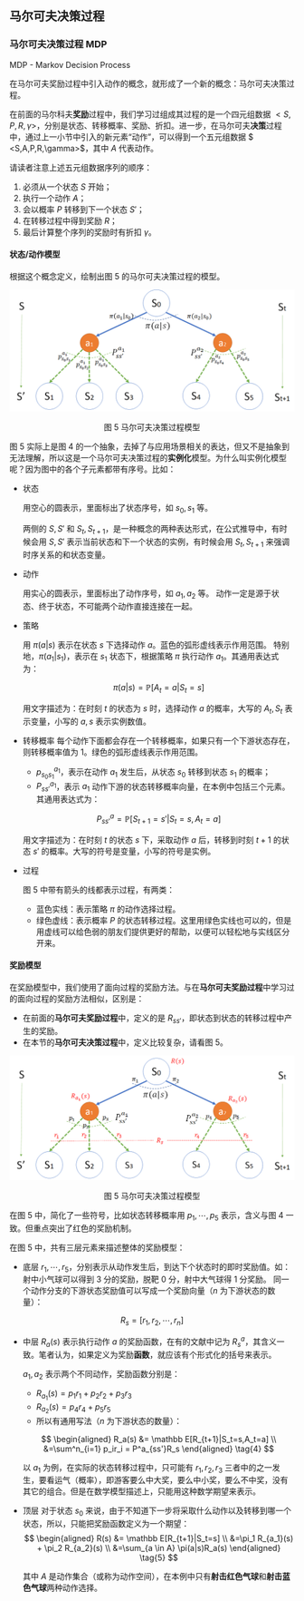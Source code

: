 ## 马尔可夫决策过程

### 马尔可夫决策过程 MDP

MDP - Markov Decision Process

在马尔可夫奖励过程中引入动作的概念，就形成了一个新的概念：马尔可夫决策过程。

在前面的马尔科夫**奖励**过程中，我们学习过组成其过程的是一个四元组数据 $<S,P,R,\gamma>$，分别是状态、转移概率、奖励、折扣。进一步，在马尔可夫**决策**过程中，通过上一小节中引入的新元素“动作”，可以得到一个五元组数据 $ <S,A,P,R,\gamma>$，其中 $A$ 代表动作。

请读者注意上述五元组数据序列的顺序：
1. 必须从一个状态 $S$ 开始；
2. 执行一个动作 $A$；
3. 会以概率 $P$ 转移到下一个状态 $S'$；
4. 在转移过程中得到奖励 $R$；
5. 最后计算整个序列的奖励时有折扣 $\gamma$。

#### 状态/动作模型

根据这个概念定义，绘制出图 5 的马尔可夫决策过程的模型。

<center>
<img src="./img/mdp-1.png">

图 5 马尔可夫决策过程模型
</center>

图 5 实际上是图 4 的一个抽象，去掉了与应用场景相关的表达，但又不是抽象到无法理解，所以这是一个马尔可夫决策过程的**实例化**模型。为什么叫实例化模型呢？因为图中的各个子元素都带有序号。比如：

- 状态

    用空心的圆表示，里面标出了状态序号，如 $s_0, s_1$ 等。

    两侧的 $S,S'$ 和 $S_t,S_{t+1}$，是一种概念的两种表达形式，在公式推导中，有时候会用 $S,S'$ 表示当前状态和下一个状态的实例，有时候会用 $S_t,S_{t+1}$ 来强调时序关系的和状态变量。

- 动作

    用实心的圆表示，里面标出了动作序号，如 $a_1,a_2$ 等。
    动作一定是源于状态、终于状态，不可能两个动作直接连接在一起。

- 策略

    用 $\pi(a|s)$ 表示在状态 $s$ 下选择动作 $a$。蓝色的弧形虚线表示作用范围。
    特别地，$\pi(a_1|s_1)$，表示在 $s_1$ 状态下，根据策略 $\pi$ 执行动作 $a_1$。其通用表达式为：

    $$
    \pi(a|s) = \mathbb P [A_t=a|S_t=s] \tag{1}
    $$

    用文字描述为：在时刻 $t$ 的状态为 $s$ 时，选择动作 $a$ 的概率，大写的 $A_t,S_t$ 表示变量，小写的 $a,s$ 表示实例数值。

- 转移概率
    每个动作下面都会存在一个转移概率，如果只有一个下游状态存在，则转移概率值为 1。绿色的弧形虚线表示作用范围。

    - $p^{a_1}_{s_0s_1}$，表示在动作 $a_1$ 发生后，从状态 $s_0$ 转移到状态 $s_1$ 的概率；
    - $P^{a_1}_{ss'}$，表示 $a_1$ 动作下游的状态转移概率向量，在本例中包括三个元素。其通用表达式为：

    $$
    P^a_{ss'}=\mathbb P [S_{t+1}=s'|S_t=s, A_t=a] \tag{2}
    $$

    用文字描述为：在时刻 $t$ 的状态 $s$ 下，采取动作 $a$ 后，转移到时刻 $t+1$ 的状态 $s'$ 的概率。大写的符号是变量，小写的符号是实例。

- 过程

    图 5 中带有箭头的线都表示过程，有两类：
    - 蓝色实线：表示策略 $\pi$ 的动作选择过程。
    - 绿色虚线：表示概率 $P$ 的状态转移过程。这里用绿色实线也可以的，但是用虚线可以给色弱的朋友们提供更好的帮助，以便可以轻松地与实线区分开来。

#### 奖励模型

在奖励模型中，我们使用了面向过程的奖励方法。与在**马尔可夫奖励过程**中学习过的面向过程的奖励方法相似，区别是：

- 在前面的**马尔可夫奖励过程**中，定义的是 $R_{ss'}$，即状态到状态的转移过程中产生的奖励。
- 在本节的**马尔可夫决策过程**中，定义比较复杂，请看图 5。

<center>
<img src="./img/mdp-2.png">

图 5 马尔可夫决策过程模型
</center>

在图 5 中，简化了一些符号，比如状态转移概率用 $p_1,\cdots,p_5$ 表示，含义与图 4 一致。但重点突出了红色的奖励机制。

在图 5 中，共有三层元素来描述整体的奖励模型：

- 底层
    $r_1,\cdots,r_5$，分别表示从动作发生后，到达下个状态时的即时奖励值。如：射中小气球可以得到 3 分的奖励，脱靶 0 分，射中大气球得 1 分奖励。
    同一个动作分支的下游状态奖励值可以写成一个奖励向量（$n$ 为下游状态的数量）：

$$
R_s = [r_1, r_2, \cdots, r_n] \tag{3}
$$

- 中层
    $R_a(s)$ 表示执行动作 $a$ 的奖励函数，在有的文献中记为 $R^a_s$，其含义一致。笔者认为，如果定义为奖励**函数**，就应该有个形式化的括号来表示。
    
    $a_1,a_2$ 表示两个不同动作，奖励函数分别是：
    - $R_{a_1}(s)=p_1 r_1 + p_2 r_2 + p_3 r_3$
    - $R_{a_2}(s)=p_4 r_4 + p_5 r_5$
    - 所以有通用写法（$n$ 为下游状态的数量）：

    $$
    \begin{aligned}
    R_a(s) &= \mathbb E[R_{t+1}|S_t=s,A_t=a]
    \\
    &=\sum^n_{i=1} p_ir_i = P^a_{ss'}R_s
    \end{aligned}
    \tag{4}
    $$

    以 $a_1$ 为例，在实际的状态转移过程中，只可能有 $r_1,r_2,r_3$ 三者中的之一发生，要看运气（概率），即游客要么中大奖，要么中小奖，要么不中奖，没有其它的组合。但是在数学模型描述上，只能用这种数学期望来表示。



- 顶层
    对于状态 $s_0$ 来说，由于不知道下一步将采取什么动作以及转移到哪一个状态，所以，只能把奖励函数定义为一个期望：
    $$
    \begin{aligned}
    R(s) &= \mathbb E[R_{t+1}|S_t=s]
    \\
    &=\pi_1 R_{a_1}(s) + \pi_2 R_{a_2}(s)
    \\
    &=\sum_{a \in A} \pi(a|s)R_a(s)
    \end{aligned}
    \tag{5}
    $$

    其中 $A$ 是动作集合（或称为动作空间），在本例中只有**射击红色气球**和**射击蓝色气球**两种动作选择。
